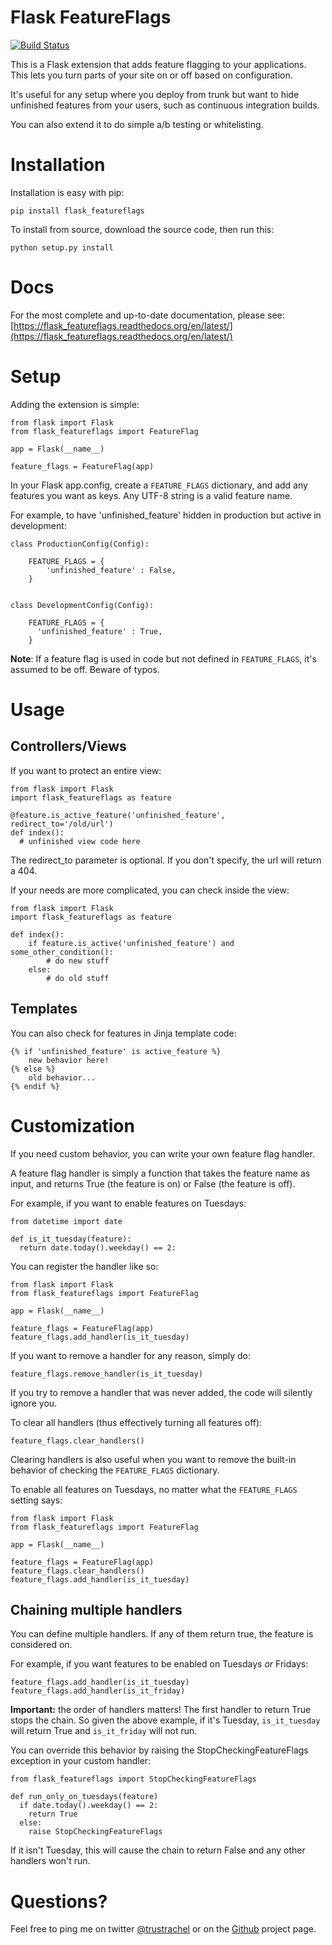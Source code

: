 Flask FeatureFlags
===================

[![Build Status](https://travis-ci.org/trustrachel/Flask-FeatureFlags.png)](https://travis-ci.org/trustrachel/Flask-FeatureFlags)


This is a Flask extension that adds feature flagging to your applications. This lets you turn parts of your site on or off based on configuration.

It's useful for any setup where you deploy from trunk but want to hide unfinished features from your users, such as continuous integration builds.

You can also extend it to do simple a/b testing or whitelisting.

Installation
============

Installation is easy with pip:

    pip install flask_featureflags

To install from source, download the source code, then run this:

    python setup.py install

Docs
====

For the most complete and up-to-date documentation, please see: [https://flask_featureflags.readthedocs.org/en/latest/](https://flask_featureflags.readthedocs.org/en/latest/) 

Setup
=====

Adding the extension is simple:

    from flask import Flask
    from flask_featureflags import FeatureFlag

    app = Flask(__name__)

    feature_flags = FeatureFlag(app)

In your Flask app.config, create a ``FEATURE_FLAGS`` dictionary, and add any features you want as keys. Any UTF-8 string is a valid feature name.

For example, to have 'unfinished_feature' hidden in production but active in development:

    class ProductionConfig(Config):

        FEATURE_FLAGS = {
            'unfinished_feature' : False,
        }


    class DevelopmentConfig(Config):

        FEATURE_FLAGS = {
          'unfinished_feature' : True,
        }

**Note**: If a feature flag is used in code but not defined in ``FEATURE_FLAGS``, it's assumed to be off. Beware of typos.


Usage
=====

Controllers/Views
-----------------

If you want to protect an entire view:

    from flask import Flask
    import flask_featureflags as feature

    @feature.is_active_feature('unfinished_feature', redirect_to='/old/url')
    def index():
      # unfinished view code here

The redirect_to parameter is optional. If you don't specify, the url will return a 404.

If your needs are more complicated, you can check inside the view:

    from flask import Flask
    import flask_featureflags as feature

    def index():
        if feature.is_active('unfinished_feature') and some_other_condition():
            # do new stuff
        else:
            # do old stuff

Templates
---------

You can also check for features in Jinja template code:

    {% if 'unfinished_feature' is active_feature %}
        new behavior here!
    {% else %}
        old behavior...
    {% endif %}



Customization
=============

If you need custom behavior, you can write your own feature flag handler.

A feature flag handler is simply a function that takes the feature name as input, and returns True (the feature is on) or False (the feature is off).

For example, if you want to enable features on Tuesdays:

    from datetime import date

    def is_it_tuesday(feature):
      return date.today().weekday() == 2:

You can register the handler like so:

    from flask import Flask
    from flask_featureflags import FeatureFlag

    app = Flask(__name__)

    feature_flags = FeatureFlag(app)
    feature_flags.add_handler(is_it_tuesday)

If you want to remove a handler for any reason, simply do:

    feature_flags.remove_handler(is_it_tuesday)

If you try to remove a handler that was never added, the code will silently ignore you.

To clear all handlers (thus effectively turning all features off):

    feature_flags.clear_handlers()

Clearing handlers is also useful when you want to remove the built-in behavior of checking the ``FEATURE_FLAGS`` dictionary.

To enable all features on Tuesdays, no matter what the ``FEATURE_FLAGS`` setting says:

    from flask import Flask
    from flask_featureflags import FeatureFlag

    app = Flask(__name__)

    feature_flags = FeatureFlag(app)
    feature_flags.clear_handlers()
    feature_flags.add_handler(is_it_tuesday)


Chaining multiple handlers
--------------------------

You can define multiple handlers. If any of them return true, the feature is considered on.

For example, if you want features to be enabled on Tuesdays *or* Fridays:

    feature_flags.add_handler(is_it_tuesday)
    feature_flags.add_handler(is_it_friday)


**Important:** the order of handlers matters!  The first handler to return True stops the chain. So given the above example,
if it's Tuesday, ``is_it_tuesday`` will return True and ``is_it_friday`` will not run.

You can override this behavior by raising the StopCheckingFeatureFlags exception in your custom handler:

    from flask_featureflags import StopCheckingFeatureFlags

    def run_only_on_tuesdays(feature)
      if date.today().weekday() == 2:
        return True
      else:
        raise StopCheckingFeatureFlags

If it isn't Tuesday, this will cause the chain to return False and any other handlers won't run.

Questions?
==========

Feel free to ping me on twitter [@trustrachel](https://twitter.com/trustrachel) or on the [Github](https://github.com/trustrachel/Flask-FeatureFlags) project page.
